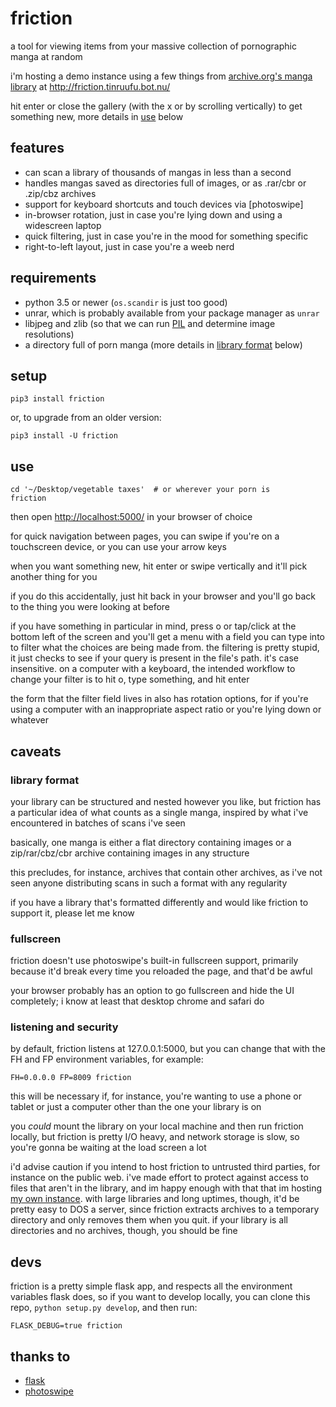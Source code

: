 # friction

a tool for viewing items from your massive collection of pornographic manga at
random

i'm hosting a demo instance using a few things from [archive.org's manga
library][archive] at <http://friction.tinruufu.bot.nu/>

[archive]: https://archive.org/details/manga_library

hit enter or close the gallery (with the x or by scrolling vertically) to get
something new, more details in [use](#use) below

## features

- can scan a library of thousands of mangas in less than a second
- handles mangas saved as directories full of images, or as .rar/cbr or
  .zip/cbz archives
- support for keyboard shortcuts and touch devices via [photoswipe]
- in-browser rotation, just in case you're lying down and using a widescreen
  laptop
- quick filtering, just in case you're in the mood for something specific
- right-to-left layout, just in case you're a weeb nerd

## requirements

- python 3.5 or newer (`os.scandir` is just too good)
- unrar, which is probably available from your package manager as `unrar`
- libjpeg and zlib (so that we can run [PIL][pil] and determine image
  resolutions)
- a directory full of porn manga (more details in [library
  format](#library-format) below)

[pil]: http://pillow.readthedocs.io/en/3.0.x/installation.html

## setup

```
pip3 install friction
```

or, to upgrade from an older version:

```
pip3 install -U friction
```

## use

```
cd '~/Desktop/vegetable taxes'  # or wherever your porn is
friction
```

then open <http://localhost:5000/> in your browser of choice

for quick navigation between pages, you can swipe if you're on a touchscreen
device, or you can use your arrow keys

when you want something new, hit enter or swipe vertically and it'll pick
another thing for you

if you do this accidentally, just hit back in your browser and you'll go back
to the thing you were looking at before

if you have something in particular in mind, press o or tap/click at the bottom
left of the screen and you'll get a menu with a field you can type into to
filter what the choices are being made from. the filtering is pretty stupid, it
just checks to see if your query is present in the file's path. it's case
insensitive. on a computer with a keyboard, the intended workflow to change
your filter is to hit o, type something, and hit enter

the form that the filter field lives in also has rotation options, for if
you're using a computer with an inappropriate aspect ratio or you're lying down
or whatever

## caveats

### library format

your library can be structured and nested however you like, but friction has a
particular idea of what counts as a single manga, inspired by what i've
encountered in batches of scans i've seen

basically, one manga is either a flat directory containing images or a
zip/rar/cbz/cbr archive containing images in any structure

this precludes, for instance, archives that contain other archives, as i've not
seen anyone distributing scans in such a format with any regularity

if you have a library that's formatted differently and would like friction to
support it, please let me know

### fullscreen

friction doesn't use photoswipe's built-in fullscreen support, primarily
because it'd break every time you reloaded the page, and that'd be awful

your browser probably has an option to go fullscreen and hide the UI
completely; i know at least that desktop chrome and safari do

### listening and security

by default, friction listens at 127.0.0.1:5000, but you can change that with
the FH and FP environment variables, for example:

```
FH=0.0.0.0 FP=8009 friction
```

this will be necessary if, for instance, you're wanting to use a phone or
tablet or just a computer other than the one your library is on

you _could_ mount the library on your local machine and then run friction
locally, but friction is pretty I/O heavy, and network storage is slow, so
you're gonna be waiting at the load screen a lot

i'd advise caution if you intend to host friction to untrusted third parties,
for instance on the public web. i've made effort to protect against access to
files that aren't in the library, and im happy enough with that that im hosting
[my own instance][demo]. with large libraries and long uptimes, though, it'd be
pretty easy to DOS a server, since friction extracts archives to a temporary
directory and only removes them when you quit. if your library is all
directories and no archives, though, you should be fine

[demo]: http://friction.tinruufu.bot.nu

## devs

friction is a pretty simple flask app, and respects all the environment
variables flask does, so if you want to develop locally, you can clone this
repo, `python setup.py develop`, and then run:

```
FLASK_DEBUG=true friction
```

## thanks to

- [flask](http://flask.pocoo.org)
- [photoswipe](http://photoswipe.com)
